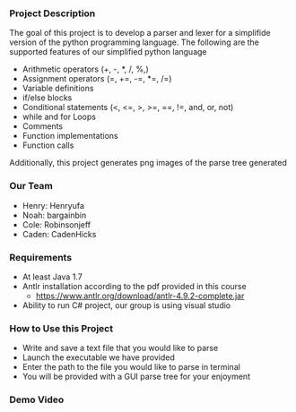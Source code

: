 ### Project Description
The goal of this project is to develop a parser and lexer for a simplifide version of the python programming language.
The following are the supported features of our simplified python language
* Arithmetic operators (+, -, *, /, %,) 
* Assignment operators (=, +=, -=, *=, /=) 
* Variable definitions
* if/else blocks 
* Conditional statements (<, <=, >, >=, ==, !=, and, or, not) 
* while and for Loops 
* Comments 
* Function implementations 
* Function calls 

Additionally, this project generates png images of the parse tree generated

### Our Team
- Henry: Henryufa
- Noah: bargainbin
- Cole: Robinsonjeff
- Caden: CadenHicks

### Requirements
- At least Java 1.7
- Antlr installation according to the pdf provided in this course
  - https://www.antlr.org/download/antlr-4.9.2-complete.jar
- Ability to run C# project, our group is using visual studio

### How to Use this Project
- Write and save a text file that you would like to parse
- Launch the executable we have provided
- Enter the path to the file you would like to parse in terminal
- You will be provided with a GUI parse tree for your enjoyment

### Demo Video



